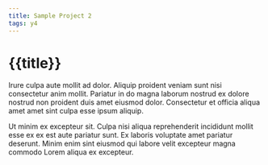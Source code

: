 ```yaml
---
title: Sample Project 2
tags: y4
---
```


# {{title}}

Irure culpa aute mollit ad dolor. Aliquip proident veniam sunt nisi consectetur anim mollit. Pariatur in do magna laborum nostrud ex dolore nostrud non proident duis amet eiusmod dolor. Consectetur et officia aliqua amet amet sint culpa esse ipsum aliquip.

Ut minim ex excepteur sit. Culpa nisi aliqua reprehenderit incididunt mollit esse ex ex est aute pariatur sunt. Ex laboris voluptate amet pariatur deserunt. Minim enim sint eiusmod qui labore velit excepteur magna commodo Lorem aliqua ex excepteur.
